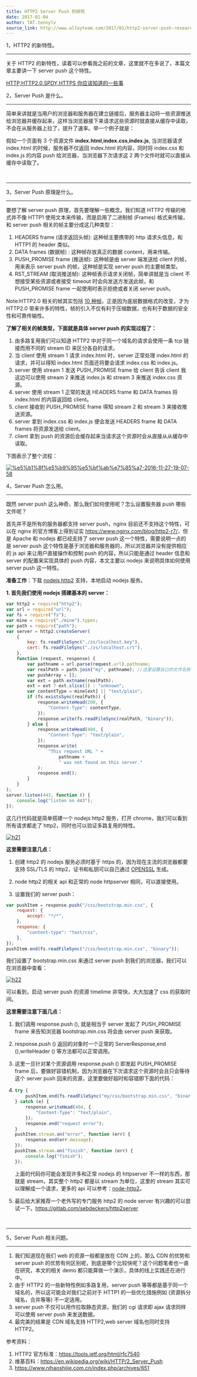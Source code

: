 ```yaml
---
title: HTTP2 Server Push 的研究
date: 2017-01-04
author: TAT.tennylv
source_link: http://www.alloyteam.com/2017/01/http2-server-push-research/
---
```


1，HTTP2 的新特性。  

* * *

关于 HTTP2 的新特性，读着可以参看我之前的文章，这里就不在多说了，本篇文章主要讲一下 server push 这个特性。

[HTTP,HTTP2.0,SPDY,HTTPS 你应该知道的一些事](http://www.alloyteam.com/2016/07/httphttp2-0spdyhttps-reading-this-is-enough/)

2，Server Push 是什么。  

* * *

简单来讲就是当用户的浏览器和服务器在建立链接后，服务器主动将一些资源推送给浏览器并缓存起来，这样当浏览器接下来请求这些资源时就直接从缓存中读取，不会在从服务器上拉了，提升了速率。举一个例子就是：

假如一个页面有 3 个资源文件 **index.html**,**index.css**,**index.js**, 当浏览器请求 index.html 的时候，服务器不仅返回 index.html 的内容，同时将 index.css 和 index.js 的内容 push 给浏览器，当浏览器下次请求这 2 两个文件时就可以直接从缓存中读取了。

   

* * *

3，Server Push 原理是什么。  

* * *

要想了解 server push 原理，首先要理解一些概念。我们知道 HTTP2 传输的格式并不像 HTTP1 使用文本来传输，而是启用了二进制帧 (Frames) 格式来传输，和 server push 相关的帧主要分成这几种类型：

1.  HEADERS frame (请求返回头帧): 这种帧主要携带的 http 请求头信息，和 HTTP1 的 header 类似。
2.  DATA frames (数据帧) : 这种帧存放真正的数据 content，用来传输。
3.  PUSH_PROMISE frame (推送帧): 这种帧是由 server 端发送给 client 的帧，用来表示 server push 的帧，这种帧是实现 server push 的主要帧类型。
4.  RST_STREAM (取消推送帧): 这种帧表示请求关闭帧，简单讲就是当 client 不想接受某些资源或者接受 timeout 时会向发送方发送此帧，和 PUSH_PROMISE frame 一起使用时表示拒绝或者关闭 server push。

Note:HTTP2.0 相关的帧其实包括 [10 种帧](https://tools.ietf.org/html/rfc7540#section-11.2)，正是因为底层数据格式的改变，才为 HTTP2.0 带来许多的特性，帧的引入不仅有利于压缩数据，也有利于数据的安全性和可靠传输性。

**了解了相关的帧类型，下面就是具体 server push 的实现过程了：**

1.  由多路复用我们可以知道 HTTP2 中对于同一个域名的请求会使用一条 tcp 链接而用不同的 stream ID 来区分各自的请求。
2.  当 client 使用 stream 1 请求 index.html 时，server 正常处理 index.html 的请求，并可以得知 index.html 页面还将要会请求 index.css 和 index.js。
3.  server 使用 stream 1 发送 PUSH_PROMISE frame 给 client 告诉 client 我这边可以使用 stream 2 来推送 index.js 和 stream 3 来推送 index.css 资源。
4.  server 使用 stream 1 正常的发送 HEADERS frame 和 DATA frames 将 index.html 的内容返回给 client。
5.  client 接收到 PUSH_PROMISE frame 得知 stream 2 和 stream 3 来接收推送资源。
6.  server 拿到 index.css 和 index.js 便会发送 HEADERS frame 和 DATA frames 将资源发送给 client。
7.  client 拿到 push 的资源后会缓存起来当请求这个资源时会从直接从从缓存中读取。

下图表示了整个流程：

[![%e5%b1%8f%e5%b9%95%e5%bf%ab%e7%85%a7-2016-11-27-19-07-58](http://www.nihaoshijie.com.cn/wp-content/uploads/2016/11/%E5%B1%8F%E5%B9%95%E5%BF%AB%E7%85%A7-2016-11-27-19.07.58.png)](http://www.nihaoshijie.com.cn/wp-content/uploads/2016/11/%E5%B1%8F%E5%B9%95%E5%BF%AB%E7%85%A7-2016-11-27-19.07.58.png)

4，Server Push 怎么用。  

* * *

既然 server push 这么神奇，那么我们如何使用呢？怎么设置服务器 push 哪些文件呢？

首先并不是所有的服务器都支持 server push，nginx 目前还不支持这个特性，可以在 nginx 的官方博客上得到证实 <https://www.nginx.com/blog/http2-r7/>，但是 Apache 和 nodejs 都已经支持了 server push 这一个特性，需要说明一点的是 server push 这个特性是基于浏览器和服务器的，所以浏览器并没有提供相应的 js api 来让用户直接操作和控制 push 的内容，所以只能是通过 header 信息和 server 的配置来实现具体的 push 内容，本文主要以 nodejs 来说明具体如何使用 server push 这一特性。

**准备工作**：下载 [nodejs http2](https://github.com/molnarg/node-http2) 支持，本地启动 nodejs 服务。

**1. 首先我们使用 nodejs 搭建基本的 server：**

```javascript
var http2 = require("http2");
var url = require("url");
var fs = require("fs");
var mine = require("./mine").types;
var path = require("path");
var server = http2.createServer(
    {
        key: fs.readFileSync("./zs/localhost.key"),
        cert: fs.readFileSync("./zs/localhost.crt"),
    },
    function (request, response) {
        var pathname = url.parse(request.url).pathname;
        var realPath = path.join("my", pathname); //这里设置自己的文件名称;
        var pushArray = [];
        var ext = path.extname(realPath);
        ext = ext ? ext.slice(1) : "unknown";
        var contentType = mine[ext] || "text/plain";
        if (fs.existsSync(realPath)) {
            response.writeHead(200, {
                "Content-Type": contentType,
            });
            response.write(fs.readFileSync(realPath, "binary"));
        } else {
            response.writeHead(404, {
                "Content-Type": "text/plain",
            });
            response.write(
                "This request URL " +
                    pathname +
                    " was not found on this server."
            );
            response.end();
        }
    }
);
server.listen(443, function () {
    console.log("listen on 443");
});
```

这几行代码就是简单搭建一个 nodejs http2 服务，打开 chrome，我们可以看到所有请求都走了 http2，同时也可以验证多路复用的特性。

[![h21](http://www.nihaoshijie.com.cn/wp-content/uploads/2016/11/h21.png)](http://www.nihaoshijie.com.cn/wp-content/uploads/2016/11/h21.png)

**这里需要注意几点：**

1.  创建 http2 的 nodejs 服务必须时基于 https 的，因为现在主流的浏览器都要支持 SSL/TLS 的 http2，证书和私钥可以自己通过 [OPENSSL](https://www.openssl.org/) 生成。
2.  node http2 的相关 api 和正常的 node httpserver 相同，可以直接使用。

2. 设置我们的 server push：

```javascript
var pushItem = response.push("/css/bootstrap.min.css", {
    request: {
        accept: "*/*",
    },
    response: {
        "content-type": "text/css",
    },
});
pushItem.end(fs.readFileSync("/css/bootstrap.min.css", "binary"));
```

我们设置了 bootstrap.min.css 来通过 server push 到我们的浏览器，我们可以在浏览器中查看：

[![h22](http://www.nihaoshijie.com.cn/wp-content/uploads/2016/11/h22.png)](http://www.nihaoshijie.com.cn/wp-content/uploads/2016/11/h22.png)

可以看到，启动 server push 的资源 timelime 非常快，大大加速了 css 的获取时间。

**这里需要注意下面几点：**

1.  我们调用 response.push (), 就是相当于 server 发起了 PUSH_PROMISE frame 来告知浏览器 bootstrap.min.css 将会由 server push 来获取。
2.  response.push () 返回的对象时一个正常的 ServerResponse,end (),writeHeader () 等方法都可以正常调用。
3.  这里一旦针对某个资源调用 response.push () 即发起 PUSH_PROMISE frame 后，要做好容错机制，因为浏览器在下次请求这个资源时会且只会等待这个 server push 回来的资源，这里要做好超时和容错即下面的代码：
4.  ```javascript
    try {
        pushItem.end(fs.readFileSync("my/css/bootstrap.min.css", "binary"));
    } catch (e) {
        response.writeHead(404, {
            "Content-Type": "text/plain",
        });
        response.end("request error");
    }
    pushItem.stream.on("error", function (err) {
        response.end(err.message);
    });
    pushItem.stream.on("finish", function (err) {
        console.log("finish");
    });
    ```

    上面的代码你可能会发现许多和正常 nodejs 的 httpserver 不一样的东西，那就是 stream，其实整个 http2 都是以 stream 为单位，这里的 stream 其实可以理解成一个请求，更多的 api 可以参考：[node-http2](https://github.com/molnarg/node-http2/wiki/Public-API)。
5.  最后给大家推荐一个老外写的专门服务 http2 的 node server 有兴趣的可以尝试一下。<https://gitlab.com/sebdeckers/http2server>

   

* * *

5，Server Push 相关问题。  

* * *

1.  我们知道现在我们 web 的资源一般都是放在 CDN 上的，那么 CDN 的优势和 server push 的优势有何区别呢，到底是哪个比较快呢？这个问题笔者也一直在研究，本文的相关 demo 都只能算做一个演示，具体的线上实践还在进行中。
2.  由于 HTTP2 的一些新特性例如多路复用，server push 等等都是基于同一个域名的，所以这可能会对我们之前对于 HTTP1 的一些优化措施例如 (资源拆分域名，合并等等) 不一定适用。
3.  server push 不仅可以用作拉取静态资源，我们的 cgi 请求即 ajax 请求同样可以使用 server push 来发送数据。
4.  最完美的结果是 CDN 域名支持 HTTP2,web server 域名也同时支持 HTTP2。

参考资料：

1.  HTTP2 官方标准：<https://tools.ietf.org/html/rfc7540>
2.  维基百科：<https://en.wikipedia.org/wiki/HTTP/2_Server_Push>
3.  <https://www.nihaoshijie.com.cn/index.php/archives/651>